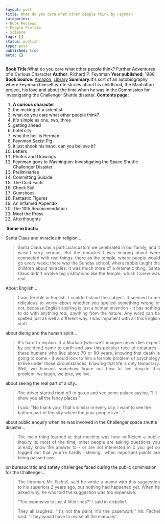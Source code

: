 ```yaml
---
layout: post
title: What do you care what other people think by Feynman
categories:
- Book Reviews
- People Profile
- Science
tags: []
status: publish
type: post
published: true
meta: {}
---
```

<strong>Book Title:</strong>What do you care what other people think? Further Adventures of a Curious Character
<strong>Author:</strong> Richard P. Feynman
<strong>Year published:</strong> 1988
<strong>Book Source:</strong> <a href="http://www.amazon.com/What-Care-Other-People-Think/dp/0393320928/ref=sr_1_1/002-0774290-2058425?ie=UTF8&amp;s=books&amp;qid=1184946611&amp;sr=8-1">Amazon</a>, <a href="http://vistaweb.nlb.gov.sg/cgi-bin/cw_cgi?fullRecord+10959+3002+4798877+2+0">Library</a>
<strong>Summary:</strong>it's sort of an autobiography where Feynman himself wrote stories about his childhood, the Manhattan project, his love and about the time when he was in the Commission for investigating the Challenger Shuttle disaster.
<strong>Contents page:</strong>
<ol>
	<li><strong>A curious character</strong></li>
	<li>the making of a scientist</li>
	<li>what do you care what other people think?</li>
	<li>It's simple as one, two, three</li>
	<li>getting ahead</li>
	<li>hotel city</li>
	<li>who the hell is Herman</li>
	<li>Feynman Sexist Pig</li>
	<li>it just shook his hand, can you believe it?</li>
	<li>Letters</li>
	<li>Photos and Drawings</li>
	<li>Feynman goes to Washington: Investigating the Space Shuttle Challenger Disaster</li>
	<li>Preliminaries</li>
	<li>Committing Suicide</li>
	<li>The Cold Facts</li>
	<li>Check Six!</li>
	<li>Gumshoes</li>
	<li>Fantastic Figures</li>
	<li>An Inflamed Appendix</li>
	<li>The 10th Recommendation</li>
	<li>Meet the Press</li>
	<li>Afterthoughts</li>
</ol>
<strong> Some extracts:</strong>

Santa Claus and miracles in religion...
<blockquote>
<p align="justify">Santa Claus was a particularcustom we celebrated in our family, and it wasn't very serious. But the miracles I was hearing about were connected with real things: there as the temple, where people would go every week; there was the Sunday school, where rabbis taught the children about miracles; it was much more of a dramatic thing. Santa Claus didn't involve big institutions like the temple, which I knew was real.</p>
</blockquote>
About English...
<blockquote>
<p align="justify">I was terrible in English. I couldn't stand the subject. It seemed to me ridiculous to worry about whether you spelled something wrong or not, because English spelling is just a human invention - it has nothing to do with anything <em>real</em>, anything from the nature. Any word can be spelled just as well a different way. I was impatient with all this English stuff.</p>
</blockquote>
about dieing and the human spirit...
<blockquote>
<p align="justify">It's hard to explain. If a Martian (who we'll imagine never dies expect by accident) came to earth and saw this peculiar race of creatures - these humans who live about 70 or 80 years, knowing that death is going to come - it would look to him a terrible problem of psychology to live under those circumstances, knowing that life is only temporary. Well, we humans somehow figure out how to live despite this problem: we laugh, we joke, we live.</p>
</blockquote>
about seeing the real part of a city...
<blockquote>The driver started right off to go up and see some palace saying, "I'll show you all the fancy places."

I said, "No thank you; That's similar in every city. I want to see the bottom part of the city where the poor people live...."</blockquote>
about public enquiry when he was involved in the Challenger space shuttle disaster...
<blockquote>
<p align="justify">The main thing learned at that meeting was how inefficient a public inquiry is: most of the time, other people are asking questions you already know the answer to - or are not interested in 0 you get so fogged out that your're hardly listening  when important points are being passed over.</p>
</blockquote>
on bureaucratic and safety challenges faced during the public commission for the Challenger...
<blockquote>
<p align="justify">The foreman, Mr. Fichtel, said he wrote a memo with this suggestion to his superiors 2 years ago, but nothing had happened yet. When he asked why, he was told the suggestion was too expensive.</p>
"Too expensive to just 4 little lines?" I said in disbelief.
<p align="justify">They all laughed. "It's not the paint; it's the paperwork," Mr. Fitchel said. "They would have to revise all the manuals".</p>
</blockquote>
